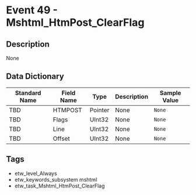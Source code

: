 # Event 49 - Mshtml_HtmPost_ClearFlag

## Description
None

## Data Dictionary
|Standard Name|Field Name|Type|Description|Sample Value|
|---|---|---|---|---|
|TBD|HTMPOST|Pointer|None|`None`|
|TBD|Flags|UInt32|None|`None`|
|TBD|Line|UInt32|None|`None`|
|TBD|Offset|UInt32|None|`None`|

## Tags
* etw_level_Always
* etw_keywords_subsystem mshtml
* etw_task_Mshtml_HtmPost_ClearFlag